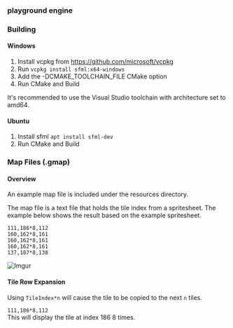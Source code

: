 ### playground engine
### Building
#### Windows
1. Install vcpkg from https://github.com/microsoft/vcpkg
2. Run ```vcpkg install sfml:x64-windows```
3. Add the -DCMAKE_TOOLCHAIN_FILE CMake option
4. Run CMake and Build

It's recommended to use the Visual Studio toolchain with architecture set to amd64.
#### Ubuntu
1. Install sfml ```apt install sfml-dev```
2. Run CMake and Build
### Map Files (.gmap)
#### Overview
An example map file is included under the resources directory.

The map file is a text file that holds the tile index from a spritesheet. The example below 
shows the result based on the example spritesheet. 

```
111,186*8,112
160,162*8,161
160,162*8,161
160,162*8,161
137,187*8,138
```
![Imgur](https://i.imgur.com/CEe8jRk.png)
#### Tile Row Expansion
Using ```TileIndex*n``` will cause the tile to be copied to the next ```n``` tiles.

```111,186*8,112```  
This will display the tile at index 186 8 times. 
